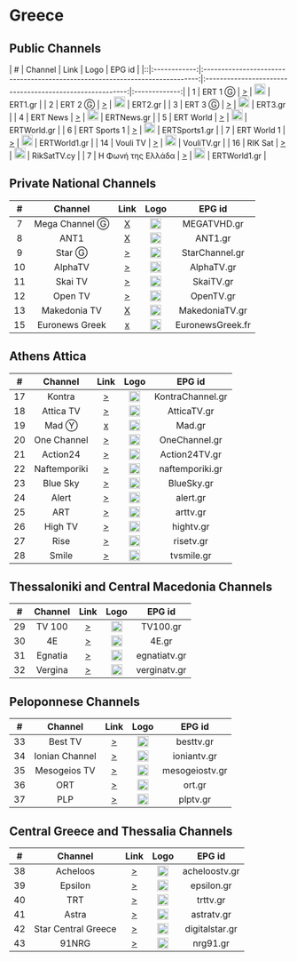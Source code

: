 <h1>Greece</h1>

<h2>Public Channels</h2>

| # |   Channel    |                                     Link                                     |                           Logo                           |    EPG id     |
|::|:------------:|:----------------------------------------------------------------------------:|:--------------------------------------------------------:|:-------------:|
| 1 |   ERT 1 Ⓖ    |    [>](https://ertflix.ascdn.broadpeak.io/ertlive/ert1/default/index.mpd)    | <img height="20" src="https://i.imgur.com/WWMe8IY.png"/> |    ERT1.gr    |
| 2 |   ERT 2 Ⓖ    |        [>](https://ertflix.ascdn.broadpeak.io/ert2/default/index.mpd)        | <img height="20" src="https://i.imgur.com/pcusPFl.png"/> |    ERT2.gr    |
| 3 |   ERT 3 Ⓖ    |    [>](https://ertflix.ascdn.broadpeak.io/ertlive/ert3/default/index.mpd)    | <img height="20" src="https://i.imgur.com/KyhzDRm.png"/> |    ERT3.gr    |
| 4 |   ERT News   |  [>](https://ertflix.ascdn.broadpeak.io/ertlive/ertnews/default/index.m3u8)  | <img height="20" src="https://i.imgur.com/saIGLvr.png"/> |  ERTNews.gr   |
| 5 |  ERT World   |  [>](https://ertflix-ertworld.siliconweb.com/mpegts/618618_3479286/master_mpegts.m3u8)  | <img height="20" src="https://i.imgur.com/KsMTWYw.png"/> |  ERTWorld.gr  |
| 6 | ERT Sports 1 | [>](https://ertflix-ertsports1.siliconweb.com/cmaf/618618_3479292/index.mpd) | <img height="20" src="https://i.imgur.com/gebWmAB.png"/> | ERTSports1.gr |
| 7 |  ERT World 1   | [>](https://ertflix.ascdn.broadpeak.io/ertlive/seasonal/default/index.mpd) | <img height="20" src="https://i.imgur.com/KsMTWYw.png"/> | ERTWorld1.gr |
| 14 |    Vouli TV    |                                                                                                                                                                                                                                                                                                                                       [>](https://ertflix.akamaized.net/ertlive/vouliexp/default/index.mpd)                                                                                                                                                                                                                                                                                                                                       |                                          <img height="20" src="https://i.imgur.com/1vqW7lc.png"/>                                          |    VouliTV.gr    |
| 16 |    RIK Sat     |                                                                                                                                                                                                                                                                                                                                             [>](https://l3.cloudskep.com/cybcsat/abr/playlist.m3u8)                                                                                                                                                                                                                                                                                                                                             |                                          <img height="20" src="https://i.imgur.com/9edlXHP.png"/>                                          |   RikSatTV.cy    |
| 7 |  Η Φωνή της Ελλάδα   | [>](https://ertmmd.akamaized.net/ertradio/voiceofgreece/default/index.mpd) | <img height="20" src="https://i.imgur.com/gebWmAB.png"/> | ERTWorld1.gr |


<h2>Private National Channels</h2>

| #  |    Channel     |                                                                                                                                                                                                                                                                                                                                                                      Link                                                                                                                                                                                                                                                                                                                                                                       |                                                                    Logo                                                                    |      EPG id      |
|:--:|:--------------:|:-----------------------------------------------------------------------------------------------------------------------------------------------------------------------------------------------------------------------------------------------------------------------------------------------------------------------------------------------------------------------------------------------------------------------------------------------------------------------------------------------------------------------------------------------------------------------------------------------------------------------------------------------------------------------------------------------------------------------------------------------:|:------------------------------------------------------------------------------------------------------------------------------------------:|:----------------:|
| 7  | Mega Channel Ⓖ |                                                                                                                                                                                                                                                                                                                        [X](https://c98db5952cb54b358365984178fb898a.msvdn.net/live/S86713049/gonOwuUacAxM/playlist.m3u8)                                                                                                                                                                                                                                                                                                                        |                                          <img height="20" src="https://i.imgur.com/TjLy6KT.png"/>                                          |   MEGATVHD.gr    |
| 8  |      ANT1      |                                                                                                                                                                                                                                                                                                                         [X](https://d1nfykbwa3n98t.cloudfront.net/out/v1/6e5667da5a6843899a337dea72adb61b/antenna.m3u8)                                                                                                                                                                                                                                                                                                                         |                                          <img height="20" src="https://i.imgur.com/xDdVa9U.png"/>                                          |     ANT1.gr      |
| 9  |     Star Ⓖ     |                                                                                                                                                                                                                                                                                                                                          [>](https://livestar.siliconweb.com/starvod/star4/star4.m3u8)                                                                                                                                                                                                                                                                                                                                          |                                          <img height="20" src="https://i.imgur.com/Hp0stVQ.png"/>                                          |  StarChannel.gr  |
| 10 |    AlphaTV     |                                                                                                                                                                                                                                                                                                                                   [>](https://alphatvlive2.siliconweb.com/alphatvlive/live_abr/playlist.m3u8)                                                                                                                                                                                                                                                                                                                                   |                                          <img height="20" src="https://i.imgur.com/bAVGX0l.png"/>                                          |    AlphaTV.gr    |
| 11 |    Skai TV     |                                                                                                                                                                                                                                                                                                                                         [>](https://skai-live-gr.siliconweb.com/media/cambria4/index.m3u8)                                                                                                                                                                                                                                                                                                                                         |                                          <img height="20" src="https://i.imgur.com/TSg7B8X.png"/>                                          |    SkaiTV.gr     |
| 12 |    Open TV     |                                                                                                                                                                                                                                                                                                                          [>](https://liveopencloud.siliconweb.com/1/ZlRza2R6L2tFRnFJ/eWVLSlQx/hls/live/playlist.m3u8)                                                                                                                                                                                                                                                                                                                           |                                          <img height="20" src="https://i.imgur.com/HzBmvPT.png"/>                                          |    OpenTV.gr     |
| 13 |  Makedonia TV  |                                                                                                                                                                                                                                                                                                                          [X](https://dlm34ll53zqql.cloudfront.net/out/v1/d4177931deff4c7ba994b8126d153d9f/maktv.m3u8)                                                                                                                                                                                                                                                                                                                           |                                          <img height="20" src="https://i.imgur.com/90iDHbQ.png"/>                                          |  MakedoniaTV.gr  |
| 15 | Euronews Greek | [x](https://manifest.googlevideo.com/api/manifest/hls_variant/expire/1708135889/ei/ccHPZYOfNpa41wLw85rgDA/ip/2001%3A9e8%3A22c%3Aee00%3A57a2%3Aeb3%3Ac696%3Aa762/id/uWIhV9gQClg.2/source/yt_live_broadcast/requiressl/yes/xpc/EgVo2aDSNQ%3D%3D/hfr/1/playlist_duration/30/manifest_duration/30/maudio/1/spc/UWF9f-6IDVTs5-2dy0AVeKcl5_pllEQhIzC1P6ZQqfg1nWU/vprv/1/go/1/pacing/0/nvgoi/1/keepalive/yes/fexp/24007246/dover/11/itag/0/playlist_type/DVR/sparams/expire%2Cei%2Cip%2Cid%2Csource%2Crequiressl%2Cxpc%2Chfr%2Cplaylist_duration%2Cmanifest_duration%2Cmaudio%2Cspc%2Cvprv%2Cgo%2Citag%2Cplaylist_type/sig/AJfQdSswRgIhAKHKG1xVSTvOPOLOfAtgYGxjT5TXFh2fpuXgX3_N52NlAiEA2nRFl4bWATy1aF6dOwQLfrm1MlDEZT2BWJUOBYET0wE%3D/file/index.m3u8) | <img height="20" src="https://upload.wikimedia.org/wikipedia/commons/thumb/4/46/Euronews_2016_logo.svg/640px-Euronews_2016_logo.svg.png"/> | EuronewsGreek.fr |

<h2>Athens Attica</h2>

| #  |   Channel    |                                                             Link                                                              |                           Logo                           |      EPG id      |
|:--:|:------------:|:-----------------------------------------------------------------------------------------------------------------------------:|:--------------------------------------------------------:|:----------------:|
| 17 |    Kontra    |                               [>](http://kontralive.siliconweb.com/live/kontratv/playlist.m3u8)                               | <img height="20" src="https://i.imgur.com/ROZ9VfV.png"/> | KontraChannel.gr |
| 18 |  Attica TV   |                           [>](https://atticatv.siliconweb.com/atticatv/atticaliveabr/playlist.m3u8)                           | <img height="20" src="https://i.imgur.com/IEBVE91.png"/> |   AtticaTV.gr    |
| 19 |    Mad Ⓨ     |                                                             [x]()                                                             | <img height="20" src="https://i.imgur.com/OTTxxGe.png"/> |      Mad.gr      |
| 20 | One Channel  |                               [>](https://onechannel.siliconweb.com/one/stream/chunks_dvr.m3u8)                               | <img height="20" src="https://i.imgur.com/GwKaHbM.png"/> |  OneChannel.gr   |
| 21 |   Action24   |                            [>](https://actionlive.siliconweb.com/actionabr/actiontv/playlist.m3u8)                            | <img height="20" src="https://i.imgur.com/Zi1YohT.png"/> |  Action24TV.gr   |
| 22 | Naftemporiki | [>](https://naftemporiki-live.cdn.vustreams.com/live/a4b4a88a-681c-4a2d-8e74-33daa5f2cb61/live.isml/live-video=2000000.m3u8)  | <img height="20" src="https://i.imgur.com/b1L375j.png"/> | naftemporiki.gr  |
| 23 |   Blue Sky   |                            [>](https://cdn1.smart-tv-data.com/bluesky/bluesky-live/playlist.m3u8)                             | <img height="20" src="https://i.imgur.com/rzuQslM.png"/> |    BlueSky.gr    |
| 24 |    Alert     |                                   [>](https://itv.streams.ovh/ALEERT/ALEERT/playlist.m3u8)                                    | <img height="20" src="https://i.imgur.com/xqa87lG.png"/> |     alert.gr     |
| 25 |     ART      |                  [>](https://hugh.cdn.rumble.cloud/live/k5e12sb4/slot-82/fdd0-tbln_360p/chunklist_DVR.m3u8)                   | <img height="20" src="https://i.imgur.com/7TyUxLj.png"/> |     arttv.gr     |
| 26 |   High TV    |                                   [>](https://live.streams.ovh/hightv/hightv/playlist.m3u8)                                   | <img height="20" src="https://i.imgur.com/wHzCGry.png"/> |    hightv.gr     |
| 27 |     Rise     | [>](http://ovh-edge-h.evrideo.com:8080/23e234f2-aec8-4804-b694-4cdd71d2d48d_MONITORING_HLS/video_240p_WEBRTC_MONITORING.m3u8) | <img height="20" src="https://i.imgur.com/B6ZtqJ8.png"/> |    risetv.gr     |
| 28 |    Smile     |                                     [>](https://s1.cystream.net/live/smile/playlist.m3u8)                                     | <img height="20" src="https://i.imgur.com/Ax6K20a.png"/> |    tvsmile.gr    |


<h2>Thessaloniki and Central Macedonia Channels</h2>

| #  | Channel |                                   Link                                   |                           Logo                           |    EPG id    |
|:--:|:-------:|:------------------------------------------------------------------------:|:--------------------------------------------------------:|:------------:|
| 29 | TV 100  |           [>](https://live.fm100.gr/hls/tv100/1_2/index.m3u8)            | <img height="20" src="https://i.imgur.com/9rtf8OR.png"/> |   TV100.gr   |
| 30 |   4E    |  [>](http://eu2.tv4e.gr:1935/live/smil:myStream.sdp.smil/playlist.m3u8)  | <img height="20" src="https://i.imgur.com/Ed085oJ.png"/> |    4E.gr     |
| 31 | Egnatia |    [>](https://video.streams.ovh:1936/egnatiatv/egnatiatv/index.m3u)     | <img height="20" src="https://i.imgur.com/zuyYIca.png"/> | egnatiatv.gr |
| 32 | Vergina | [>](https://ssh101-fl.bozztv.com/ssh101/verginatv/tracks-v1a1/mono.m3u8) | <img height="20" src="https://i.imgur.com/cpF6wvR.png"/> | verginatv.gr |

<h2>Peloponnese Channels</h2>

| #  |    Channel     |                               Link                                |                           Logo                           |     EPG id     |
|:--:|:--------------:|:-----------------------------------------------------------------:|:--------------------------------------------------------:|:--------------:|
| 33 |    Best TV     | [>](https://besttv.siliconweb.com/bestTV/live_abr/playlist.m3u8)  | <img height="20" src="https://i.imgur.com/VA13E3w.png"/> |   besttv.gr    |
| 34 | Ionian Channel |   [>](https://stream.ioniantv.gr/ionian/live_abr/playlist.m3u8)   | <img height="20" src="https://i.imgur.com/ADVYeQd.png"/> |  ioniantv.gr   |
| 35 |  Mesogeios TV  |       [>](https://til.pp.ua:3872/live/mesogeiostvlive.m3u8)       | <img height="20" src="https://i.imgur.com/tr0Lf9K.png"/> | mesogeiostv.gr |
| 36 |      ORT       |  [>](https://eu1.vectromdigital.com:1936/ort/ort/playlist.m3u8)   | <img height="20" src="https://i.imgur.com/ytV3lbP.png"/> |     ort.gr     |
| 37 |      PLP       | [>](https://www.hellasnet.tv/rest2.live.hn/w2r.plp/playlist.m3u8) | <img height="20" src="https://i.imgur.com/2PTEChx.png">  |    plptv.gr    |


<h2>Central Greece and Thessalia Channels</h2>

| #  |       Channel       |                                                                                                                                                                                                                                                                                                                                                                                                                                                                                                                                                                                   Link                                                                                                                                                                                                                                                                                                                                                                                                                                                                                                                                                                                    |                           Logo                            |     EPG id     |
|:--:|:-------------------:|:-------------------------------------------------------------------------------------------------------------------------------------------------------------------------------------------------------------------------------------------------------------------------------------------------------------------------------------------------------------------------------------------------------------------------------------------------------------------------------------------------------------------------------------------------------------------------------------------------------------------------------------------------------------------------------------------------------------------------------------------------------------------------------------------------------------------------------------------------------------------------------------------------------------------------------------------------------------------------------------------------------------------------------------------------------------------------------------------------------------------------------------------------------------------------:|:---------------------------------------------------------:|:--------------:|
| 38 |      Acheloos       |                                                                                                                                                                                                                                                                                                                                                                                                                                                                                                                                                        [>](http://srv.viiideo.gr:1935/axeloos/live/playlist.m3u8)                                                                                                                                                                                                                                                                                                                                                                                                                                                                                                                                                         | <img height="20" src="https://i.imgur.com/5SVMxcu.png" /> | acheloostv.gr  |
| 39 |       Epsilon       |                                                                                                                                                                                                                                                                                                                                                                                                                                                                                                                                                          [>](https://neon.streams.gr:8081/epsilontv/index.m3u8)                                                                                                                                                                                                                                                                                                                                                                                                                                                                                                                                                           | <img height="20" src="https://i.imgur.com/vUQSDvZ.png"/>  |   epsilon.gr   |
| 40 |         TRT         |                                                                                                                                                                                                                                                                                                                                                                                                                                                                                                                                                     [>](https://www.hellasnet.tv/rest2.live.hn/u2r.trt/playlist.m3u8)                                                                                                                                                                                                                                                                                                                                                                                                                                                                                                                                                     | <img height="20" src="https://i.imgur.com/g0jPOcC.png"/>  |    trttv.gr    |
| 41 |        Astra        | [>](https://video-weaver.ber01.hls.ttvnw.net/v1/playlist/Cv4FUodmcdO-oYJfp1s6FzVOafSxyd2OQ2H09-7pfb8hHqpGATFERYyXaZMDCZPZtOVsXsZsLPLT7EKy8KuEio44LBrIvioRxJ3GX8npgvUbpH6tcDJekLpSz5BMuUZZivBwd4T3K3LIkNzz4i6DD2gr9UrJHFsaa2PGyY6kaVYzGSLS7h_CFBn5_Gq7t_3Oi8Uw5oREmI0YFFTQ7NgcqJnUZbNhzVYjPqII6fjRTGfSGYSi0R-bpYEOvcK8R-SfjJmIcXMR_W9PmkcXavAD4QHbYQgAA8Lf97H5XjvqsdrWM3tKvfxfeNPCyHQuGly4DUCvY14mXpB4WNGlc5-CO7LQ3jWmvQ0sFQilx8VQ365s2kjKAbmdf1MTGCoN16R7vVP9jsGmg30lP6uwCNriwC8WvFiJPXvWr4OyatAIf9CxFwnjiz7eSQ4I3hn5IUo-F2fqa_oeILnEJVIFKUD9dbO7yfkJTPF2bpLSVyo5mLozlD-RJEodAUmwIs3zN5_dNJhEs8irS0O8YNcZiJ1kFuqoMUmqSKQyZZ_4cFZOFdw-u1gUGaVA0fgR2pQMOf9vKTuAPM9c0Z5SNEqnQkLMmdwmzW63NY972maBWVujO7xdS8B6bbJb2Jw79AsV5PT6SlOqdGNv_N3IjFnrIr_KM07btb5ShD6weOrtr6tk2xTvZOlG7ZbyZCCKaUNnMZbB1QBfvVlfCLd5slmY7qfSFS0G1zVvohCM07nUI1FDvy9HQtNb6wdxzr6K0nDnZ4LTq65hnh23rGbd8CNA6T3NOnJCaoKW_bG9P3ggb_s7w22dVn_TRpm-YZqf0SXrTDbqMTLYGKoctPNV_SFgvM_iQAWo1lJ3gdod8XSMj1VhzeXSuTUmzSdL7zS4X5YIzLzkN6IgN0165Ib6U6SjJPxorCIZydYsvxDCD1RFMHeR97iezgWbECjS1Q5RlYLYqAV8QSCrBBjcMWbznq6hEhQQi3UYY6SCJvZ3mje1LdVcqDwBCNWrs1d1Jqk7avsPIFqCnBoMZV6duCnb7uOogtvCIAEqCWV1LXdlc3QtMjDWCQ.m3u8) | <img height="20" src="https://i.imgur.com/oYRPfZm.png"/>  |   astratv.gr   |
| 42 | Star Central Greece |                                                                                                                                                                                                                                                                                                                                                                                                                                                                                         [>](https://www.dailymotion.com/cdn/live/video/x8rkeb7.m3u8?sec=N88LC5JBq8ouQ8kZeHi5exoW2Sbkr1MHEQD98olACAqPNPQUGwarLP8sLga1BHu0&dmTs=52937&dmV1st=baa4dfed-ec1e-42ac-b4c6-d508240c3e24)                                                                                                                                                                                                                                                                                                                                                                                                                                                                                          | <img height="20" src="https://i.imgur.com/BTUEvxg.png"/>  | digitalstar.gr |
| 43 |        91NRG        |                                                                                                                                                                                                                                                                                                                                                                                                                                                                                                                                                            [>](http://tv.nrg91.gr:1935/onweb/live/master.m3u8)                                                                                                                                                                                                                                                                                                                                                                                                                                                                                                                                                            |  <img height="20" src="https://i.imgur.com/g1pCRRG.png">  |    nrg91.gr    |